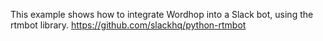 This example shows how to integrate Wordhop into a Slack bot, using the rtmbot library.
https://github.com/slackhq/python-rtmbot
